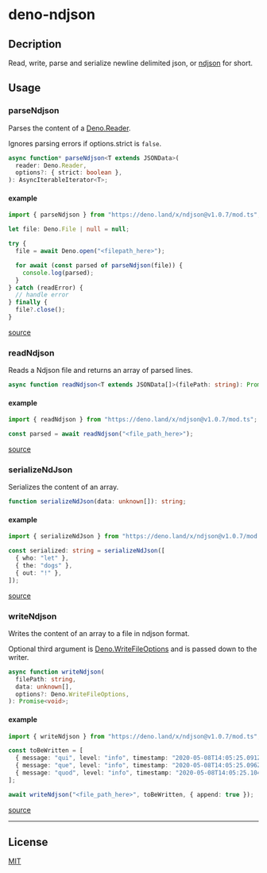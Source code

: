 # deno-ndjson

## Decription

Read, write, parse and serialize newline delimited json, or
[ndjson](http://ndjson.org/) for short.

## Usage

### parseNdjson

Parses the content of a
[Deno.Reader](https://doc.deno.land/https/github.com/denoland/deno/releases/latest/download/lib.deno.d.ts#Deno.Reader).

Ignores parsing errors if options.strict is `false`.

```typescript
async function* parseNdjson<T extends JSONData>(
  reader: Deno.Reader,
  options?: { strict: boolean },
): AsyncIterableIterator<T>;
```

#### example

```typescript
import { parseNdjson } from "https://deno.land/x/ndjson@v1.0.7/mod.ts";

let file: Deno.File | null = null;

try {
  file = await Deno.open("<filepath_here>");

  for await (const parsed of parseNdjson(file)) {
    console.log(parsed);
  }
} catch (readError) {
  // handle error
} finally {
  file?.close();
}
```

[source](./lib/parse.ts)

### readNdjson

Reads a Ndjson file and returns an array of parsed lines.

```typescript
async function readNdjson<T extends JSONData[]>(filePath: string): Promise<T>;
```

#### example

```typescript
import { readNdjson } from "https://deno.land/x/ndjson@v1.0.7/mod.ts";

const parsed = await readNdjson("<file_path_here>");
```

[source](./lib/read.ts)

### serializeNdJson

Serializes the content of an array.

```typescript
function serializeNdJson(data: unknown[]): string;
```

#### example

```typescript
import { serializeNdJson } from "https://deno.land/x/ndjson@v1.0.7/mod.ts";

const serialized: string = serializeNdJson([
  { who: "let" },
  { the: "dogs" },
  { out: "!" },
]);
```

[source](./lib/serialize.ts)

### writeNdjson

Writes the content of an array to a file in ndjson format.

Optional third argument is
[Deno.WriteFileOptions](https://doc.deno.land/https/github.com/denoland/deno/releases/latest/download/lib.deno.d.ts#Deno.WriteFileOptions)
and is passed down to the writer.

```typescript
async function writeNdjson(
  filePath: string,
  data: unknown[],
  options?: Deno.WriteFileOptions,
): Promise<void>;
```

#### example

```typescript
import { writeNdjson } from "https://deno.land/x/ndjson@v1.0.7/mod.ts";

const toBeWritten = [
  { message: "qui", level: "info", timestamp: "2020-05-08T14:05:25.091Z" },
  { message: "que", level: "info", timestamp: "2020-05-08T14:05:25.096Z" },
  { message: "quod", level: "info", timestamp: "2020-05-08T14:05:25.104Z" },
];

await writeNdjson("<file_path_here>", toBeWritten, { append: true });
```

[source](./lib/write.ts)

---

## License

[MIT](./LICENSE)
